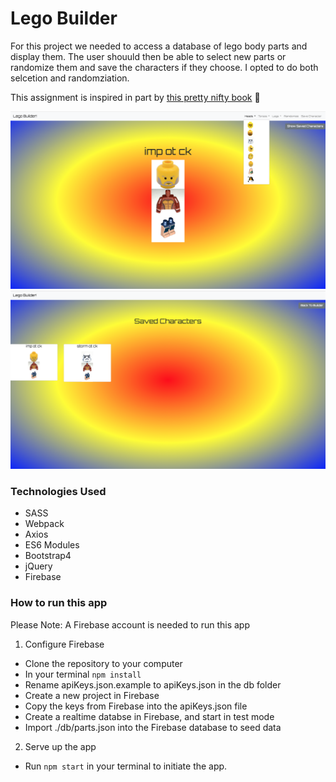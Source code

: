 # Lego Builder

For this project we needed to access a database of lego body parts and display them. The user shouuld then be able to select new parts or randomize them and save the characters if they choose. I opted to do both selcetion and randomziation.

This assignment is inspired in part by [this pretty nifty book](https://www.youtube.com/watch?v=tDnDrO7neUE) 📖

![Main Screenshot](./img/main-view.png)
![Second Screenshot](./img/saved-character-view.png)

### Technologies Used
* SASS
* Webpack
* Axios
* ES6 Modules
* Bootstrap4
* jQuery
* Firebase

### How to run this app
Please Note: A Firebase account is needed to run this app

1. Configure Firebase
* Clone the repository to your computer
* In your terminal ```npm install```
* Rename apiKeys.json.example to apiKeys.json in the db folder
* Create a new project in Firebase
* Copy the keys from Firebase into the apiKeys.json file
* Create a realtime databse in Firebase, and start in test mode
* Import ./db/parts.json into the Firebase database to seed data

2. Serve up the app
* Run ```npm start``` in your terminal to initiate the app.
